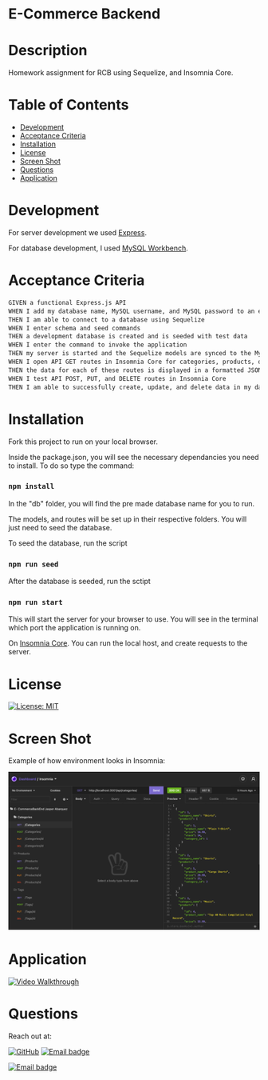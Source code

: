 # E-Commerce Backend

# Description
 Homework assignment for RCB using Sequelize, and Insomnia Core.

# Table of Contents
  * [Development](#Development)
  * [Acceptance Criteria](Acceptance-Criteria)
  * [Installation](Installation)
  * [License](#License)
  * [Screen Shot](#Screen-Shot)
  * [Questions](#Questions)
  * [Application](#Application)

# Development

For server development we used [Express](https://expressjs.com/). 

For database development, I used [MySQL Workbench](https://www.mysql.com/products/workbench/).

# Acceptance Criteria

```md
GIVEN a functional Express.js API
WHEN I add my database name, MySQL username, and MySQL password to an environment variable file
THEN I am able to connect to a database using Sequelize
WHEN I enter schema and seed commands
THEN a development database is created and is seeded with test data
WHEN I enter the command to invoke the application
THEN my server is started and the Sequelize models are synced to the MySQL database
WHEN I open API GET routes in Insomnia Core for categories, products, or tags
THEN the data for each of these routes is displayed in a formatted JSON
WHEN I test API POST, PUT, and DELETE routes in Insomnia Core
THEN I am able to successfully create, update, and delete data in my database
```

# Installation 

Fork this project to run on your local browser.

Inside the package.json, you will see the necessary dependancies you need to install. To do so type the command:

### `npm install`

In the "db" folder, you will find the pre made database name for you to run.

The models, and routes will be set up in their respective folders. You will just need to seed the database. 

To seed the database, run the script 
### `npm run seed`

After the database is seeded, run the sctipt 
### `npm run start` 

This will start the server for your browser to use. You will see in the terminal which port the application is running on.

On [Insomnia Core](https://insomnia.rest). You can run the local host, and create requests to the server.


# License

[![License: MIT](https://img.shields.io/badge/License-MIT-ffd500)](https://jasper-abarquez.mit-license.org)


# Screen Shot

Example of how environment looks in Insomnia:

![Screen-Recording](./Assets/ScreenShot.png)

# Application

 [![Video Walkthrough](https://img.shields.io/badge/-Click_Here-58a780?style=for-the-badge)](https://drive.google.com/file/d/1L1NW4WkwMc2ewmNSp81pvq8mwmwPn4JU/view?usp=sharing)


# Questions

Reach out at:

[![GitHub](https://img.shields.io/badge/GitHub-100000?style=flat-square&logo=github&logoColor=white)](https://github.com/KuyaJasper)
[![Email badge](https://img.shields.io/badge/LinkedIn-006ad1?style=flat-square)](https://www.linkedin.com/in/jasper-abarquez/)

[![Email badge](https://img.shields.io/badge/Email-abarquezj1@gmail.com-c51236?style=flat-square)](mailto:abarquezj1@gmail.com)


